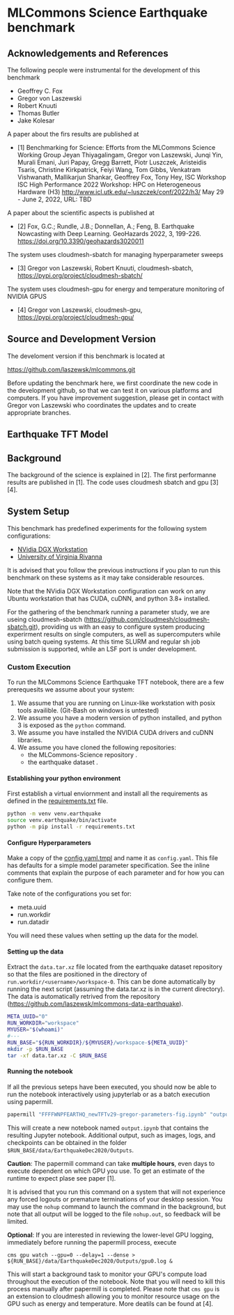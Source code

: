 # MLCommons Science Earthquake benchmark

## Acknowledgements and References

The following people were instrumental for the development of this
benchmark

* Geoffrey C. Fox
* Gregor von Laszewski
* Robert Knuuti
* Thomas Butler
* Jake Kolesar

A paper about the firs results are published at

* [1] Benchmarking for Science: Efforts from the MLCommons Science
  Working Group Jeyan Thiyagalingam, Gregor von Laszewski, Junqi Yin,
  Murali Emani, Juri Papay, Gregg Barrett, Piotr Luszczek, Aristeidis
  Tsaris, Christine Kirkpatrick, Feiyi Wang, Tom Gibbs, Venkatram
  Vishwanath, Mallikarjun Shankar, Geoffrey Fox, Tony Hey, ISC
  Workshop ISC High Performance 2022 Workshop: HPC on Heterogeneous
  Hardware (H3) <http://www.icl.utk.edu/~luszczek/conf/2022/h3/> May
  29 - June 2, 2022, URL: TBD

A paper about the scientific aspects is published at 

* [2] Fox, G.C.; Rundle, J.B.; Donnellan, A.; Feng, B. Earthquake
  Nowcasting with Deep Learning. GeoHazards 2022, 3,
  199-226. https://doi.org/10.3390/geohazards3020011

The system uses cloudmesh-sbatch for managing hyperparameter sweeps

* [3] Gregor von Laszewski, Robert Knuuti, cloudmesh-sbatch,
  <https://pypi.org/project/cloudmesh-sbatch/>

The system uses cloudmesh-gpu for energy and temperature monitoring of
NVIDIA GPUS

* [4] Gregor von Laszewski, cloudmesh-gpu,
  <https://pypi.org/project/cloudmesh-gpu/>

## Source and Development Version

The develoment version if this benchmark is located at

<https://github.com/laszewsk/mlcommons.git>

Before updating the benchmark here, we first coordinate the new code
in the development github, so that we can test it on various platforms
and computers.  If you have improvement suggestion, please get in
contact with Gregor von Laszewski who coordinates the updates and to
create appropriate branches.


## Earthquake TFT Model


## Background

The background of the science is explained in [2]. The first
performanne results are published in [1]. The code uses cloudmesh
sbatch and gpu [3][4].

## System Setup

This benchmark has predefined experiments for the following system
configurations:

* [NVidia DGX Workstation](./systems/dgxstation/README.md)
* [University of Virginia Rivanna](./systems/rivanna/README.md)

It is advised that you follow the previous instructions if you plan to
run this benchmark on these systems as it may take considerable
resources.

Note that the NVidia DGX Workstation configuration can work on any
Ubuntu workstation that has CUDA, cuDNN, and python 3.8+ installed.

For the gathering of the benchmark running a parameter study, we are
useing cloudmesh-sbatch
(https://github.com/cloudmesh/cloudmesh-sbatch.git), providing us with
an easy to configure system producing experirment results on single
computers, as well as supercomputers while using batch queing
systems. At this time SLURM and regular sh job submission is
supported, while an LSF port is under development.

### Custom Execution

To run the MLCommons Science Earthquake TFT notebook, there are a few
prerequesits we assume about your system:

1. We assume that you are running on Linux-like workstation with posix
   tools availible.  (Git-Bash on windows is untested)
2. We assume you have a modern version of python installed, and python
   3 is exposed as the `python` command.
3. We assume you have installed the NVIDIA CUDA drivers and cuDNN
   libraries.
4. We assume you have cloned the following repositories:
   * the MLCommons-Science repository <url-here>.
   * the earthquake dataset <url-here>.

#### Establishing your python environment

First establish a virtual enviornment and install all the requirements
as defined in the [requirements.txt](./requirements.txt) file.

  
```bash
python -m venv venv.earthquake
source venv.earthquake/bin/activate
python -m pip install -r requirements.txt
```

#### Configure Hyperparameters

Make a copy of the [config.yaml.tmpl](./config.yaml.tmpl) and name it
as `config.yaml`.  This file has defaults for a simple model parameter
specification.  See the inline comments that explain the
purpose of each parameter and for how you can configure them.

Take note of the configurations you set for:

* meta.uuid
* run.workdir
* run.datadir

You will need these values when setting up the data for the model.

#### Setting up the data

Extract the `data.tar.xz` file located from the earthquake dataset
repository so that the files are positioned in the directory of
`run.workdir/<username>/workspace-0`.  This can be done automatically
by running the next script (assuming the data.tar.xz is in the
current directory). The data is automatically retrived from the
repository (https://github.com/laszewsk/mlcommons-data-earthquake).


```bash
META_UUID="0"
RUN_WORKDIR="workspace"
MYUSER="$(whoami)"
#---
RUN_BASE="${RUN_WORKDIR}/${MYUSER}/workspace-${META_UUID}"
mkdir -p $RUN_BASE
tar -xf data.tar.xz -C $RUN_BASE
```

#### Running the notebook

If all the previous seteps have been executed, you should now be able
to run the notebook interactively using jupyterlab or as a batch
execution using papermill.

```bash
papermill "FFFFWNPFEARTHQ_newTFTv29-gregor-parameters-fig.ipynb" "output.ipynb"
```

This will create a new notebook named `output.ipynb` that contains the
resulting Jupyter notebook. Additional output, such as images, logs,
and checkpoints can be obtained in the folder
`$RUN_BASE/data/EarthquakeDec2020/Outputs`.

**Caution**: The papermill command can take **multiple hours**,
even days to execute dependent on which GPU you use.
To get an estimate of the runtime to expect plase see paper [1].

It is advised that you run this command on a system that will not
experience any forced logouts or premature terminations of your
desktop session.  You may use the `nohup` command to launch the
command in the background, but note that all output will be logged to
the file `nohup.out`, so feedback will be limited.

**Optional**: If you are interested in reviewing the lower-level GPU
logging, immediately before running the papermill process, execute

```
cms gpu watch --gpu=0 --delay=1 --dense > ${RUN_BASE}/data/EarthquakeDec2020/Outputs/gpu0.log &
```

This will start a background task to monitor your GPU's compute load
throughout the execution of the notebook. Note that you will need to
kill this process manually after papermill is completed.
Please note that `cms gpu` is an extension to cloudmesh allowing you
to monitor resource usage on the GPU such as energy and temperature.
More deatils can be found at [4].

